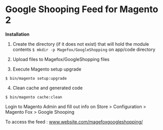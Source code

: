 # Google Shooping Feed for Magento 2

__Installation__
 
  1. Create the directory (if it does not exist) that will hold the module contents
    `$ mkdir -p Magefox/GoogleShopping` on app/code directory

  2. Upload files to Magefox/GoogleShopping files

  3. Execute Magento setup upgrade

    $ bin/magento setup:upgrade

  4. Clean cache and generated code

    $ bin/magento cache:clean


Login to Magento Admin and fill out info on Store > Configuration > Magento Fox > Google Shooping

To access the feed : www.website.com/magefoxgoogleshopping/
    